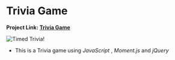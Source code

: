 # Trivia Game

**Project Link:
[Trivia Game](https://dragon-stark.github.io/TriviaGame/)**

![Timed Trivia!](assets/Trivia.gif)

- This is a Trivia game using _JavaScript_ , _Moment.js_ and _jQuery_
